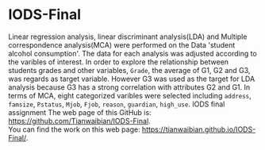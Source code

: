 # IODS-Final

Linear regression analysis, linear discriminant analysis(LDA) and Multiple correspondence analysis(MCA) were performed on the Data 'student alcohol consumption'. The data for each analysis was adjusted according to the varibles of interest. In order to explore the relationship between students grades and other variables, `Grade`, the average of G1, G2 and G3, was regards as target variable. However G3 was used as the target for LDA analysis because G3 has a strong correlation with attributes G2 and G1. In terms of MCA, eight categorized varibles were selected including `address`, `famsize`, `Pstatus`, `Mjob`, `Fjob`, `reason`, `guardian`, `high_use`.
IODS final assignment
The web page of this GitHub is: https://github.com/Tianwaibian/IODS-Final.  
You can find the work on this web page:  https://tianwaibian.github.io/IODS-Final/.
